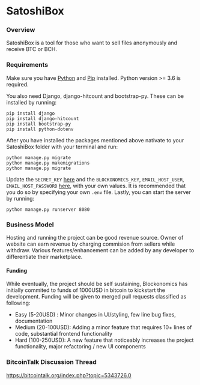 # SatoshiBox

### Overview
SatoshiBox is a tool for those who want to sell files anonymously and receive BTC or BCH.

### Requirements
Make sure you have [Python](https://www.python.org/downloads/) and [Pip](https://pip.pypa.io/en/latest/installing/#installing-with-get-pip-py) installed. Python version >= 3.6 is required.

You also need Django, django-hitcount and bootstrap-py. These can be installed by running:

```
pip install django
pip install django-hitcount
pip install bootstrap-py
pip install python-dotenv
```
After you have installed the packages mentioned above nativate to your SatoshiBox folder with your terminal and run:
```
python manage.py migrate
python manage.py makemigrations
python manage.py migrate
```
Update the `SECRET_KEY` [here](https://github.com/cnohall/SatoshiBox/blob/master/satoshi_box/settings.py#L28) and the `BLOCKONOMICS_KEY`, `EMAIL_HOST_USER`, `EMAIL_HOST_PASSWORD` [here](https://github.com/cnohall/SatoshiBox/blob/master/satoshi_box/settings.py#L130-L135), with your own values. It is recommended that you do so by specifying your own `.env` file. 
Lastly, you can start the server by running:
```
python manage.py runserver 8080
```
### Business Model
Hosting and running the project can be good revenue source. Owner of website can earn revenue by charging commision from sellers while withdraw. Various features/enhancement can be added by any developer to differentiate their marketplace. 

#### Funding
While eventually, the project should be self sustaining, Blockonomics has initially commited to funds of 1000USD in bitcoin to kickstart the development. Funding will be given to merged pull requests classified as following:

- Easy (5-20USD) : Minor changes in UI/styling, few line bug fixes, documentation 
- Medium (20-100USD): Adding a minor feature that requires 10+ lines of code, substantial frontend functionality
- Hard (100-250USD): A new feature that noticeably increases the project functionality, major refactoring / new UI components 

### BitcoinTalk Discussion Thread
https://bitcointalk.org/index.php?topic=5343726.0    
